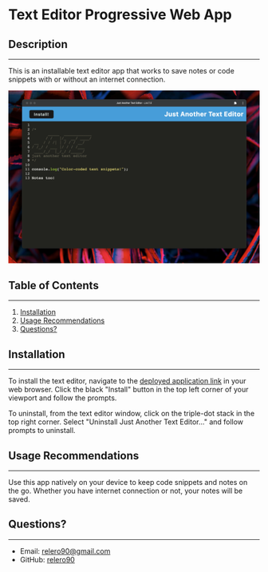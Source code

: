 # Text Editor Progressive Web App

## Description

---

This is an installable text editor app that works to save notes or code snippets with or without an internet connection.

![A screenshot of the text editor showing the installed app with some notes saved](./assets/images/jate-screenshot.png)

## Table of Contents

---

1. [Installation](#installation)
1. [Usage Recommendations](#usage)
1. [Questions?](#questions)

## Installation

---

To install the text editor, navigate to the [deployed application link](https://jate90.herokuapp.com/) in your web browser. Click the black "Install" button in the top left corner of your viewport and follow the prompts.

To uninstall, from the text editor window, click on the triple-dot stack in the top right corner. Select "Uninstall Just Another Text Editor..." and follow prompts to uninstall.

## Usage Recommendations

---

Use this app natively on your device to keep code snippets and notes on the go. Whether you have internet connection or not, your notes will be saved.

## Questions?

---

- Email: [relero90@gmail.com](relero90@gmail.com)
- GitHub: [relero90](https://github.com/relero90)
